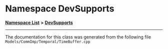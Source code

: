 

# Namespace DevSupports



[**Namespace List**](namespaces.md) **>** [**DevSupports**](namespace_dev_supports.md)







































































------------------------------
The documentation for this class was generated from the following file `Models/CommImp/Temporal/TimeBuffer.cpp`

